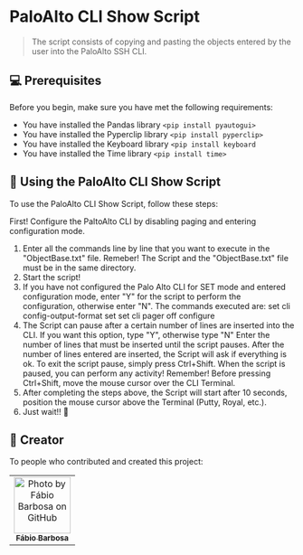 # PaloAlto CLI Show Script

> The script consists of copying and pasting the objects entered by the user into the PaloAlto SSH CLI.

## 💻 Prerequisites

Before you begin, make sure you have met the following requirements:

* You have installed the Pandas library `<pip install pyautogui>`
* You have installed the Pyperclip library `<pip install pyperclip>`
* You have installed the Keyboard library `<pip install keyboard`
* You have installed the Time library `<pip install time>`

## 🚀 Using the PaloAlto CLI Show Script

To use the PaloAlto CLI Show Script, follow these steps:

First! Configure the PaltoAlto CLI by disabling paging and entering configuration mode.

1. Enter all the commands line by line that you want to execute in the "ObjectBase.txt" file.
      Remeber! The Script and the "ObjectBase.txt" file must be in the same directory.
2. Start the script!
3. If you have not configured the Palo Alto CLI for SET mode and entered configuration mode, enter "Y" for the script to perform the configuration, otherwise enter "N".
      The commands executed are:
          set cli config-output-format set
          set cli pager off
          configure
4. The Script can pause after a certain number of lines are inserted into the CLI. If you want this option, type "Y", otherwise type "N"
      Enter the number of lines that must be inserted until the script pauses.
      After the number of lines entered are inserted, the Script will ask if everything is ok. To exit the script pause, simply press Ctrl+Shift.
      When the script is paused, you can perform any activity!
      Remember! Before pressing Ctrl+Shift, move the mouse cursor over the CLI Terminal.
5. After completing the steps above, the Script will start after 10 seconds, position the mouse cursor above the Terminal (Putty, Royal, etc.).
6. Just wait!! 🚀

## 🤝 Creator

To people who contributed and created this project:

<table>
  <tr>
    <td align="center">
      <a href="#">
        <img src="https://avatars.githubusercontent.com/u/144133682" width="100px;" alt="Photo by Fábio Barbosa on GitHub"/><br>
        <sub>
          <b>Fábio Barbosa</b>
        </sub>
      </a>
    </td>
  </tr>
</table>